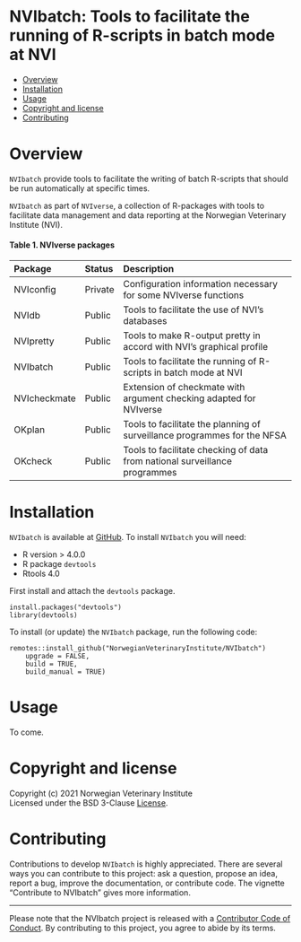 NVIbatch: Tools to facilitate the running of R-scripts in batch mode at NVI
===========================================================================

<!-- README.md is generated from README.Rmd. Please edit that file -->

-   [Overview](#overview)
-   [Installation](#installation)
-   [Usage](#usage)
-   [Copyright and license](#copyright-and-license)
-   [Contributing](#contributing)

Overview
========

`NVIbatch` provide tools to facilitate the writing of batch R-scripts
that should be run automatically at specific times.

`NVIbatch` as part of `NVIverse`, a collection of R-packages with tools
to facilitate data management and data reporting at the Norwegian
Veterinary Institute (NVI).

#### Table 1. NVIverse packages

<table>
<colgroup>
<col style="width: 13%" />
<col style="width: 8%" />
<col style="width: 78%" />
</colgroup>
<thead>
<tr class="header">
<th style="text-align: left;">Package</th>
<th style="text-align: left;">Status</th>
<th style="text-align: left;">Description</th>
</tr>
</thead>
<tbody>
<tr class="odd">
<td style="text-align: left;">NVIconfig</td>
<td style="text-align: left;">Private</td>
<td style="text-align: left;">Configuration information necessary for some NVIverse functions</td>
</tr>
<tr class="even">
<td style="text-align: left;">NVIdb</td>
<td style="text-align: left;">Public</td>
<td style="text-align: left;">Tools to facilitate the use of NVI’s databases</td>
</tr>
<tr class="odd">
<td style="text-align: left;">NVIpretty</td>
<td style="text-align: left;">Public</td>
<td style="text-align: left;">Tools to make R-output pretty in accord with NVI’s graphical profile</td>
</tr>
<tr class="even">
<td style="text-align: left;">NVIbatch</td>
<td style="text-align: left;">Public</td>
<td style="text-align: left;">Tools to facilitate the running of R-scripts in batch mode at NVI</td>
</tr>
<tr class="odd">
<td style="text-align: left;">NVIcheckmate</td>
<td style="text-align: left;">Public</td>
<td style="text-align: left;">Extension of checkmate with argument checking adapted for NVIverse</td>
</tr>
<tr class="even">
<td style="text-align: left;">OKplan</td>
<td style="text-align: left;">Public</td>
<td style="text-align: left;">Tools to facilitate the planning of surveillance programmes for the NFSA</td>
</tr>
<tr class="odd">
<td style="text-align: left;">OKcheck</td>
<td style="text-align: left;">Public</td>
<td style="text-align: left;">Tools to facilitate checking of data from national surveillance programmes</td>
</tr>
</tbody>
</table>

Installation
============

`NVIbatch` is available at
[GitHub](https://github.com/NorwegianVeterinaryInstitute). To install
`NVIbatch` you will need:

-   R version &gt; 4.0.0
-   R package `devtools`
-   Rtools 4.0

First install and attach the `devtools` package.

    install.packages("devtools")
    library(devtools)

To install (or update) the `NVIbatch` package, run the following code:

    remotes::install_github("NorwegianVeterinaryInstitute/NVIbatch")
        upgrade = FALSE,
        build = TRUE,
        build_manual = TRUE)

Usage
=====

To come.

Copyright and license
=====================

Copyright (c) 2021 Norwegian Veterinary Institute  
Licensed under the BSD 3-Clause
[License](https://github.com/NorwegianVeterinaryInstitute/NVIbatch/blob/main/LICENSE).

Contributing
============

Contributions to develop `NVIbatch` is highly appreciated. There are
several ways you can contribute to this project: ask a question, propose
an idea, report a bug, improve the documentation, or contribute code.
The vignette “Contribute to NVIbatch” gives more information.

------------------------------------------------------------------------

Please note that the NVIbatch project is released with a [Contributor
Code of
Conduct](https://contributor-covenant.org/version/2/0/CODE_OF_CONDUCT.html).
By contributing to this project, you agree to abide by its terms.
